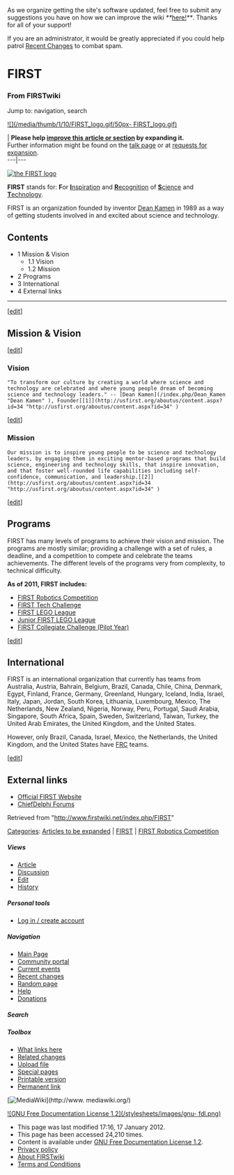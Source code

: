 As we organize getting the site's software updated, feel free to submit any
suggestions you have on how we can improve the wiki
_**_[here!](/index.php/User:Hallry/Suggestions "User:Hallry/Suggestions"
)_**_. Thanks for all of your support!

If you are an administrator, it would be greatly appreciated if you could help
patrol [Recent Changes](/index.php/Special:Recentchanges
"Special:Recentchanges" ) to combat spam.

# FIRST

### From FIRSTwiki

Jump to: navigation, search

[![](/media/thumb/1/10/FIRST_logo.gif/50px-
FIRST_logo.gif)](/index.php/Image:FIRST_logo.gif "" )

| **Please help [improve this article or
section](http://www.firstwiki.net/index.php?title=FIRST&action=edit
"http://www.firstwiki.net/index.php?title=FIRST&action=edit" ) by expanding
it.**  
Further information might be found on the [talk page](/index.php/Talk:FIRST
"Talk:FIRST" ) or at [requests for
expansion](/index.php/FIRSTwiki:Requests_for_expansion "FIRSTwiki:Requests for
expansion" ).  
---|---  
  
[![the FIRST
logo](/media/1/10/FIRST_logo.gif)](/index.php/Image:FIRST_logo.gif "the FIRST
logo" )

**FIRST** stands for: **F**or [**I**nspiration](http://wiktionary.org/wiki/inspiration "wiktionary:inspiration" ) and [**R**ecognition](http://wiktionary.org/wiki/recognition "wiktionary:recognition" ) of [**S**cience](http://wiktionary.org/wiki/science "wiktionary:science" ) and [**T**echnology](http://wiktionary.org/wiki/Technology "wiktionary:Technology" ). 

FIRST is an organization founded by inventor [Dean
Kamen](/index.php/Dean_Kamen "Dean Kamen" ) in 1989 as a way of getting
students involved in and excited about science and technology.

## Contents

  * 1 Mission &amp; Vision
    * 1.1 Vision
    * 1.2 Mission
  * 2 Programs
  * 3 International
  * 4 External links  
---  
  
[[edit](/index.php?title=FIRST&action=edit&section=1 "Edit section: Mission &
Vision" )]

## Mission &amp; Vision

[[edit](/index.php?title=FIRST&action=edit&section=2 "Edit section: Vision" )]

### Vision

    "To transform our culture by creating a world where science and technology are celebrated and where young people dream of becoming science and technology leaders." -- [Dean Kamen](/index.php/Dean_Kamen "Dean Kamen" ), Founder[[1]](http://usfirst.org/aboutus/content.aspx?id=34 "http://usfirst.org/aboutus/content.aspx?id=34" )

[[edit](/index.php?title=FIRST&action=edit&section=3 "Edit section: Mission"
)]

### Mission

    Our mission is to inspire young people to be science and technology leaders, by engaging them in exciting mentor-based programs that build science, engineering and technology skills, that inspire innovation, and that foster well-rounded life capabilities including self-confidence, communication, and leadership.[[2]](http://usfirst.org/aboutus/content.aspx?id=34 "http://usfirst.org/aboutus/content.aspx?id=34" )

[[edit](/index.php?title=FIRST&action=edit&section=4 "Edit section: Programs"
)]

## Programs

FIRST has many levels of programs to achieve their vision and mission. The
programs are mostly similar; providing a challenge with a set of rules, a
deadline, and a competition to compete and celebrate the teams achievements.
The different levels of the programs very from complexity, to technical
difficulty.

**As of 2011, FIRST includes:**

  * [FIRST Robotics Competition](/index.php/FIRST_Robotics_Competition "FIRST Robotics Competition" )
  * [FIRST Tech Challenge](/index.php/FTC "FTC" )
  * [FIRST LEGO League](/index.php/FLL "FLL" )
  * [Junior FIRST LEGO League](/index.php/JFLL "JFLL" )
  * [FIRST Collegiate Challenge (Pilot Year)](/index.php/FIRST_Collegiate "FIRST Collegiate" )

[[edit](/index.php?title=FIRST&action=edit&section=5 "Edit section:
International" )]

## International

FIRST is an international organization that currently has teams from
Australia, Austria, Bahrain, Belgium, Brazil, Canada, Chile, China, Denmark,
Egypt, Finland, France, Germany, Greenland, Hungary, Iceland, India, Israel,
Italy, Japan, Jordan, South Korea, Lithuania, Luxembourg, Mexico, The
Netherlands, New Zealand, Nigeria, Norway, Peru, Portugal, Saudi Arabia,
Singapore, South Africa, Spain, Sweden, Switzerland, Taiwan, Turkey, the
United Arab Emirates, the United Kingdom, and the United States.

However, only Brazil, Canada, Israel, Mexico, the Netherlands, the United
Kingdom, and the United States have [FRC](/index.php/FRC "FRC" ) teams.

[[edit](/index.php?title=FIRST&action=edit&section=6 "Edit section: External
links" )]

## External links

  * [Official FIRST Website](http://www.usfirst.org "http://www.usfirst.org" )
  * [ChiefDelphi Forums](http://www.chiefdelphi.com "http://www.chiefdelphi.com" )

Retrieved from "<http://www.firstwiki.net/index.php/FIRST>"

[Categories](/index.php?title=Special:Categories&article=FIRST
"Special:Categories" ): [Articles to be
expanded](/index.php/Category:Articles_to_be_expanded "Category:Articles to be
expanded" ) | [FIRST](/index.php/Category:FIRST "Category:FIRST" ) | [FIRST
Robotics Competition](/index.php/Category:FIRST_Robotics_Competition
"Category:FIRST Robotics Competition" )

##### Views

  * [Article](/index.php/FIRST)
  * [Discussion](/index.php/Talk:FIRST)
  * [Edit](/index.php?title=FIRST&action=edit)
  * [History](/index.php?title=FIRST&action=history)

##### Personal tools

  * [Log in / create account](/index.php?title=Special:Userlogin&returnto=FIRST)

[](/index.php/Main_Page "Main Page" )

##### Navigation

  * [Main Page](/index.php/Main_Page)
  * [Community portal](/index.php/FIRSTwiki:Community_portal)
  * [Current events](/index.php/Current_events)
  * [Recent changes](/index.php/Special:Recentchanges)
  * [Random page](/index.php/Special:Random)
  * [Help](/index.php/FIRSTwiki:Help)
  * [Donations](/index.php/FIRSTwiki:Site_support)

##### Search



##### Toolbox

  * [What links here](/index.php/Special:Whatlinkshere/FIRST)
  * [Related changes](/index.php/Special:Recentchangeslinked/FIRST)
  * [Upload file](/index.php/Special:Upload)
  * [Special pages](/index.php/Special:Specialpages)
  * [Printable version](/index.php?title=FIRST&printable=yes)
  * [Permanent link](/index.php?title=FIRST&oldid=88381)

[![MediaWiki](/skins/common/images/poweredby_mediawiki_88x31.png)](http://www.
mediawiki.org/)

[![GNU Free Documentation License 1.2](/stylesheets/images/gnu-
fdl.png)](http://www.gnu.org/copyleft/fdl.html)

  * This page was last modified 17:16, 17 January 2012.
  * This page has been accessed 24,210 times.
  * Content is available under [GNU Free Documentation License 1.2](http://www.gnu.org/copyleft/fdl.html "http://www.gnu.org/copyleft/fdl.html" ).
  * [Privacy policy](/index.php/FIRSTwiki:Privacy_policy "FIRSTwiki:Privacy policy" )
  * [About FIRSTwiki](/index.php/FIRSTwiki:About "FIRSTwiki:About" )
  * [Terms and Conditions](/index.php/FIRSTwiki:Terms_and_conditions "FIRSTwiki:Terms and conditions" )

